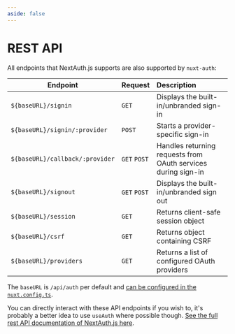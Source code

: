 ```yaml
---
aside: false
---
```


# REST API

All endpoints that NextAuth.js supports are also supported by `nuxt-auth`:

| Endpoint                          | Request      | Description                                                    |
|-----------------------------------|:-------------|:---------------------------------------------------------------|
| `${baseURL}/signin`              | `GET`        | Displays the built-in/unbranded sign-in                        |
| `${baseURL}/signin/:provider`    | `POST`       | Starts a provider-specific sign-in                             |
| `${baseURL}/callback/:provider`  | `GET` `POST` | Handles returning requests from OAuth services during sign-in  |
| `${baseURL}/signout`             | `GET` `POST` | Displays the built-in/unbranded sign out                       |
| `${baseURL}/session`             | `GET`        | Returns client-safe session object                             |
| `${baseURL}/csrf`                | `GET`        | Returns object containing CSRF                                 |
| `${baseURL}/providers`           | `GET`        | Returns a list of configured OAuth providers                   |

The `baseURL` is `/api/auth` per default and [can be configured in the `nuxt.config.ts`](/guide/application-side/configuration#baseurl).

You can directly interact with these API endpoints if you wish to, it's probably a better idea to use `useAuth` where possible though. [See the full rest API documentation of NextAuth.js here](https://next-auth.js.org/getting-started/rest-api).
